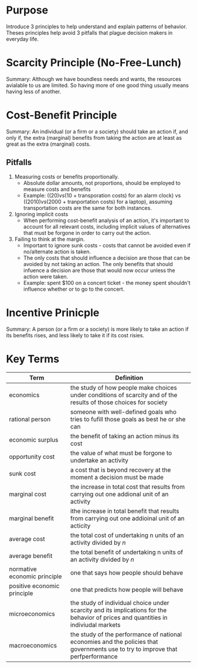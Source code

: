 # Purpose

Introduce 3 principles to help understand and explain patterns of behavior. Theses principles help avoid 3 pitfalls that plague decision makers in everyday life.

# Scarcity Principle (No-Free-Lunch)

Summary: Although we have boundless needs and wants, the resources avialable to us are limited. So having more of one good thing usually means having less of another.

# Cost-Benefit Principle

Summary: An individual (or a firm or a society) should take an action if, and only if, the extra (marginal) benefits from taking the action are at least as great as the extra (marginal) costs.

## Pitfalls

1. Measuring costs or benefits proportionally.
   * Absolute  dollar amounts, not proportions, should be employed to measure costs and benefits
   * Example: (($20) vs ($10 + transporation costs) for an alarm clock) vs (($2010) vs ($2000 + tranportation costs) for a laptop), assuming transportation costs are the same for both instances.
2. Ignoring implicit costs
   * When performing cost-benefit analysis of an action, it's important to account for all relevant costs, including implicit values of alternatives that must be forgone in order to carry out the action. 
3. Failing to think at the margin.
   * Important to ignore sunk costs - costs that cannot be avoided even if no/alternate action is taken.
   * The only costs that should influence a decision are those that can be avoided by not taking an action. The only benefits that should infuence a decision are those that would now occur unless the action were taken.
   * Example: spent $100 on a concert ticket - the money spent shouldn't influence whether or to go to the concert.

# Incentive Prinicple

Summary: A person (or a firm or a society) is more likely to take an action if its benefits rises, and less likely to take it if its cost risies.

# Key Terms

Term      | Definition 
----------| ----------
economics | the study of how people make choices under conditions of scarcity and of the results of those choices for society
rational person | someone with well-defined goals who tries to fufill those goals as best he or she can
economic surplus | the benefit of taking an action minus its cost
opportunity cost | the value of what must be forgone to undertake an activity
sunk cost | a cost that is beyond recovery at the moment a decision must be made
marginal cost | the increase in total cost that results from carrying out one addional unit of an activity
marginal benefit | ithe increase in total benefit that results from carrying out one addioinal unit of an acticity
average cost | the total cost of undertaking n units of an activity divided by _n_
average benefit | the total benefit of undertaking n units of an activity divided by _n_
normative economic principle | one that says how people should behave
positive economic principle | one that predicts how people will behave
microeconomics | the study of individual choice under scarcity and its implications for the behavior of prices and quantities in indiviudal markets
macroeconomics | the study of the performance of national economies and the policies that governments use to try to improve that perfperformance

